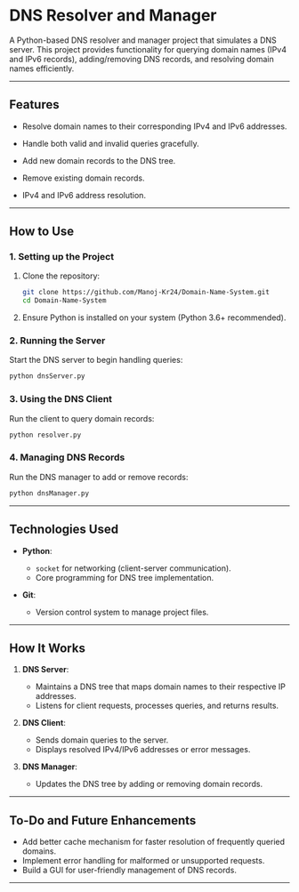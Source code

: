 # **DNS Resolver and Manager**

A Python-based DNS resolver and manager project that simulates a DNS server. This project provides functionality for querying domain names (IPv4 and IPv6 records), adding/removing DNS records, and resolving domain names efficiently.

---

## **Features**


  - Resolve domain names to their corresponding IPv4 and IPv6 addresses.
  - Handle both valid and invalid queries gracefully.


  - Add new domain records to the DNS tree.
  - Remove existing domain records.


  - IPv4 and IPv6 address resolution.


---



## **How to Use**

### **1. Setting up the Project**
1. Clone the repository:
   ```bash
   git clone https://github.com/Manoj-Kr24/Domain-Name-System.git
   cd Domain-Name-System
   ```

2. Ensure Python is installed on your system (Python 3.6+ recommended).

### **2. Running the Server**
Start the DNS server to begin handling queries:
```bash
python dnsServer.py
```

### **3. Using the DNS Client**
Run the client to query domain records:
```bash
python resolver.py
```


### **4. Managing DNS Records**
Run the DNS manager to add or remove records:
```bash
python dnsManager.py
```


---



## **Technologies Used**

- **Python**:
  - `socket` for networking (client-server communication).
  - Core programming for DNS tree implementation.

- **Git**:
  - Version control system to manage project files.

---

## **How It Works**

1. **DNS Server**:
   - Maintains a DNS tree that maps domain names to their respective IP addresses.
   - Listens for client requests, processes queries, and returns results.

2. **DNS Client**:
   - Sends domain queries to the server.
   - Displays resolved IPv4/IPv6 addresses or error messages.

3. **DNS Manager**:
   - Updates the DNS tree by adding or removing domain records.

---

## **To-Do and Future Enhancements**

- Add better cache mechanism for faster resolution of frequently queried domains.
- Implement error handling for malformed or unsupported requests.
- Build a GUI for user-friendly management of DNS records.

---





